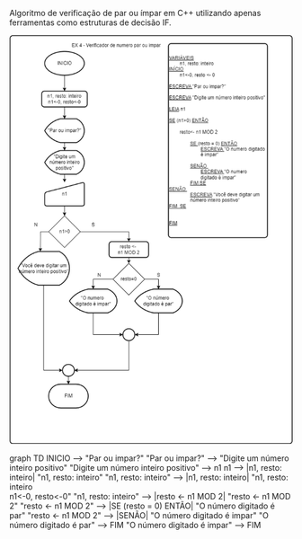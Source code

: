 Algoritmo de verificação de par ou ímpar em C++ utilizando apenas ferramentas como estruturas de decisão IF.

![Diagrama](L2_ex4.png)


graph TD
    INICIO --> "Par ou impar?"
    "Par ou impar?" --> "Digite um número inteiro positivo"
    "Digite um número inteiro positivo" --> n1
    n1 --> |n1, resto: inteiro| "n1, resto: inteiro"
    "n1, resto: inteiro" --> |n1, resto: inteiro| "n1, resto: inteiro<br>n1&lt;-0, resto&lt;-0"
    "n1, resto: inteiro" --> |resto &lt;- n1 MOD 2| "resto &lt;- n1 MOD 2"
    "resto &lt;- n1 MOD 2" --> |SE (resto = 0) ENTÃO| "O número digitado é par"
    "resto &lt;- n1 MOD 2" --> |SENÃO| "O número digitado é impar"
    "O número digitado é par" --> FIM
    "O número digitado é impar" --> FIM

